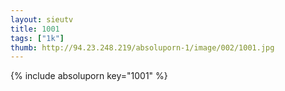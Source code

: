 ```yaml
--- 
layout: sieutv
title: 1001
tags: ["1k"]
thumb: http://94.23.248.219/absoluporn-1/image/002/1001.jpg
---
```

{% include absoluporn key="1001" %} 
